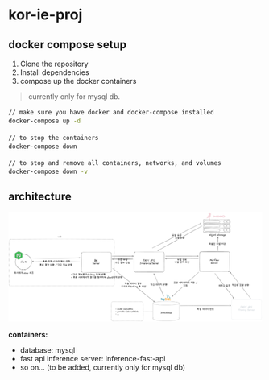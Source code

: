 # kor-ie-proj

## docker compose setup

1. Clone the repository
2. Install dependencies
3. compose up the docker containers

> currently only for mysql db.

```bash
// make sure you have docker and docker-compose installed
docker-compose up -d

// to stop the containers
docker-compose down

// to stop and remove all containers, networks, and volumes
docker-compose down -v

```

## architecture

![architecture](./assets/architecture.png)

**containers:**

- database: mysql
- fast api inference server: inference-fast-api
- so on... (to be added, currently only for mysql db)
